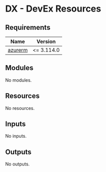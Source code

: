 # DX - DevEx Resources

<!-- markdownlint-disable -->
<!-- BEGIN_TF_DOCS -->
## Requirements

| Name | Version |
|------|---------|
| <a name="requirement_azurerm"></a> [azurerm](#requirement\_azurerm) | <= 3.114.0 |

## Modules

No modules.

## Resources

No resources.

## Inputs

No inputs.

## Outputs

No outputs.
<!-- END_TF_DOCS -->
